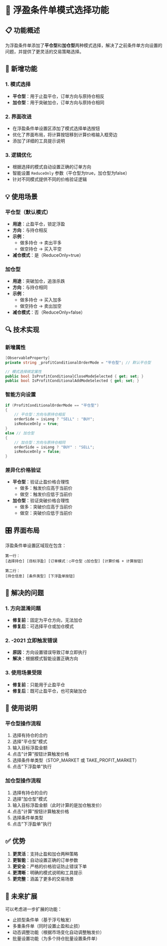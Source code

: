 # 🎯 浮盈条件单模式选择功能

## 📋 功能概述

为浮盈条件单添加了**平仓型**和**加仓型**两种模式选择，解决了之前条件单方向设置的问题，并提供了更灵活的交易策略选择。

## 🔧 新增功能

### **1. 模式选择**
- **平仓型**：用于止盈平仓，订单方向与原持仓相反
- **加仓型**：用于突破加仓，订单方向与原持仓相同

### **2. 界面改进**
- 在浮盈条件单设置区添加了模式选择单选按钮
- 优化了界面布局，将计算按钮移到计算价格输入框旁边
- 添加了详细的工具提示说明

### **3. 逻辑优化**
- 根据选择的模式自动设置正确的订单方向
- 智能设置 `ReduceOnly` 参数（平仓型为true，加仓型为false）
- 针对不同模式提供不同的价格验证逻辑

## 💡 使用场景

### **平仓型（默认模式）**
- **用途**：止盈平仓，锁定浮盈
- **方向**：与持仓相反
- **示例**：
  - 做多持仓 → 卖出平多
  - 做空持仓 → 买入平空
- **减仓模式**：是（ReduceOnly=true）

### **加仓型**
- **用途**：突破加仓，追涨杀跌
- **方向**：与持仓相同
- **示例**：
  - 做多持仓 → 买入加多
  - 做空持仓 → 卖出加空
- **减仓模式**：否（ReduceOnly=false）

## 🔍 技术实现

### **新增属性**
```csharp
[ObservableProperty]
private string _profitConditionalOrderMode = "平仓型"; // 默认平仓型

// 模式选择绑定属性
public bool IsProfitConditionalCloseModeSelected { get; set; }
public bool IsProfitConditionalAddModeSelected { get; set; }
```

### **智能方向设置**
```csharp
if (ProfitConditionalOrderMode == "平仓型")
{
    // 平仓型：方向与原持仓相反
    orderSide = isLong ? "SELL" : "BUY";
    isReduceOnly = true;
}
else // 加仓型
{
    // 加仓型：方向与原持仓相同
    orderSide = isLong ? "BUY" : "SELL";
    isReduceOnly = false;
}
```

### **差异化价格验证**
- **平仓型**：验证止盈价格合理性
  - 做多：触发价应高于当前价
  - 做空：触发价应低于当前价
- **加仓型**：验证突破价格合理性
  - 做多：突破价应高于当前价
  - 做空：突破价应低于当前价

## 🎛️ 界面布局

浮盈条件单设置区域现在包含：

```
第一行：
[选择持仓] [目标浮盈] [订单模式：○平仓型 ○加仓型] [计算价格 + 计算按钮]

第二行：
[持仓信息] [条件类型] [下浮盈单按钮]
```

## 🎯 解决的问题

### **1. 方向混淆问题**
- **修复前**：固定为平仓方向，无法加仓
- **修复后**：可选择平仓或加仓模式

### **2. -2021 立即触发错误**
- **原因**：方向设置错误导致订单立即执行
- **解决**：根据模式智能设置正确方向

### **3. 使用场景受限**
- **修复前**：只能用于止盈平仓
- **修复后**：既可止盈平仓，也可突破加仓

## 📝 使用说明

### **平仓型操作流程**
1. 选择有持仓的合约
2. 选择"平仓型"模式
3. 输入目标浮盈金额
4. 点击"计算"按钮计算触发价格
5. 选择条件单类型（STOP_MARKET 或 TAKE_PROFIT_MARKET）
6. 点击"下浮盈单"执行

### **加仓型操作流程**
1. 选择有持仓的合约
2. 选择"加仓型"模式
3. 输入目标浮盈金额（此时计算的是加仓触发价）
4. 点击"计算"按钮计算触发价格
5. 选择条件单类型
6. 点击"下浮盈单"执行

## ✅ 优势

1. **更灵活**：支持止盈和加仓两种策略
2. **更智能**：自动设置正确的订单参数
3. **更安全**：严格的价格验证防止错误下单
4. **更清晰**：明确的模式说明和工具提示
5. **更完整**：涵盖了更多的交易场景

## 🚀 未来扩展

可以考虑进一步扩展的功能：
- 止损型条件单（基于浮亏触发）
- 多重条件单（同时设置止盈和止损）
- 动态调整功能（根据市场变化自动调整触发价）
- 批量设置功能（为多个持仓批量设置条件单） 